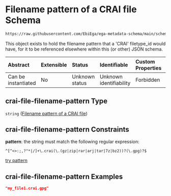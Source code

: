 # Filename pattern of a CRAI file Schema

```txt
https://raw.githubusercontent.com/EbiEga/ega-metadata-schema/main/schemas/EGA.common-definitions.json#/definitions/crai-file-filename-pattern
```

This object exists to hold the filename pattern that a 'CRAI' filetype\_id would have, for it to be referenced elsewhere within this (or other) JSON schema.

| Abstract            | Extensible | Status         | Identifiable            | Custom Properties | Additional Properties | Access Restrictions | Defined In                                                                                           |
| :------------------ | :--------- | :------------- | :---------------------- | :---------------- | :-------------------- | :------------------ | :--------------------------------------------------------------------------------------------------- |
| Can be instantiated | No         | Unknown status | Unknown identifiability | Forbidden         | Allowed               | none                | [EGA.common-definitions.json\*](../../../schemas/EGA.common-definitions.json "open original schema") |

## crai-file-filename-pattern Type

`string` ([Filename pattern of a CRAI file](ega-12-definitions-filename-pattern-of-a-crai-file.md))

## crai-file-filename-pattern Constraints

**pattern**: the string must match the following regular expression:&#x20;

```regexp
^[^<>:;,?"*|/]+\.crai(\.(gz|zip|rar|arj|tar|7z|bz2))?(\.gpg)?$
```

[try pattern](https://regexr.com/?expression=%5E%5B%5E%3C%3E%3A%3B%2C%3F%22*%7C%2F%5D%2B%5C.crai\(%5C.\(gz%7Czip%7Crar%7Carj%7Ctar%7C7z%7Cbz2\)\)%3F\(%5C.gpg\)%3F%24 "try regular expression with regexr.com")

## crai-file-filename-pattern Examples

```json
"my_file1.crai.gpg"
```
